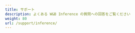 ```yaml
---
title: サポート
description: よくある W&B Inference の質問への回答をご覧ください
weight: 80
url: /support/inference/
---
```


